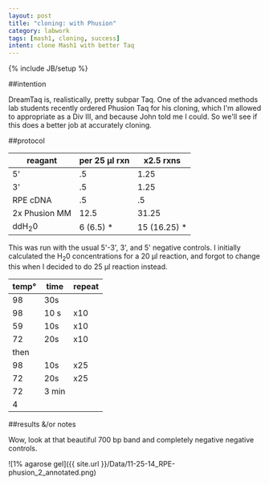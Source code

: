 ```yaml
---
layout: post
title: "cloning: with Phusion"
category: labwork
tags: [mash1, cloning, success]
intent: clone Mash1 with better Taq
---
```


{% include JB/setup %}

##intention

DreamTaq is, realistically, pretty subpar Taq. One of the advanced methods lab students recently ordered Phusion Taq for his cloning, which I'm allowed to appropriate as a Div III, and because John told me I could. So we'll see if this does a better job at accurately cloning.

##protocol

| reagant | per 25 &#956;l rxn | x2.5 rxns |
|---------------|-------------------|------------|
| 5' | .5 | 1.25 |
| 3' | .5 | 1.25 |
| RPE cDNA | .5 | .5 |
| 2x Phusion MM | 12.5 | 31.25 |
| ddH<sub>2</sub>0 | 6 (6.5) * | 15 (16.25) * |

This was run with the usual 5'-3', 3', and 5' negative controls.  I initially calculated the H<sub>2</sub>0 concentrations for a 20 &#956;l reaction, and forgot to change this when I decided to do 25 &#956;l reaction instead.

| temp&deg; | time | repeat |
|-----------|-------|--------|
| 98 | 30s |  |
| 98 | 10 s | x10 |
| 59 | 10s | x10 |
| 72 | 20s | x10 |
| then |||
| 98 | 10s | x25 |
| 72 | 20s | x25 |
| 72 | 3 min |  |
| 4 |  |  |



##results &/or notes

Wow, look at that beautiful 700 bp band and completely negative negative controls.

![1% agarose gel]({{ site.url }}/Data/11-25-14_RPE-phusion_2_annotated.png)
